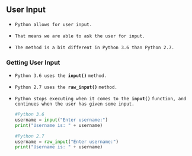 ## User Input

- `Python allows for user input.`

- `That means we are able to ask the user for input.`

- `The method is a bit different in Python 3.6 than Python 2.7.`

  







### Getting User Input

- `Python 3.6 uses the `**`input()`** `method.`

- `Python 2.7 uses the `**`raw_input()`** `method.`

- `Python stops executing when it comes to the `**`input()`** `function, and continues when the user has given some input.`

  ```python
  #Python 3.6
  username = input("Enter username:")
  print("Username is: " + username)
  
  #Python 2.7
  username = raw_input("Enter username:")
  print("Username is: " + username)
  ```

  




